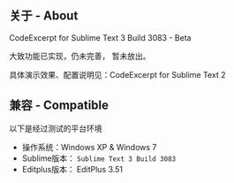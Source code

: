 ## 关于 - About

CodeExcerpt for Sublime Text 3 Build 3083 - Beta 

大致功能已实现，仍未完善， 暂未放出。

具体演示效果、配置说明见：CodeExcerpt for Sublime Text 2

## 兼容 - Compatible 

以下是经过测试的平台环境

* 操作系统：Windows XP & Windows 7
* Sublime版本： `Sublime Text 3 Build 3083`
* Editplus版本： EditPlus 3.51


